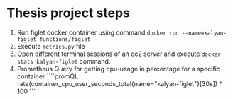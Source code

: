 # Thesis project steps

1. Run figlet docker container using command `docker run --name=kalyan-figlet functions/figlet`
2. Execute `metrics.py` file 
3. Open different terminal sessions of an ec2 server and execute `docker stats kalyan-figlet` command.
4. Prometheus Query for getting cpu-usage in percentage for a specific container ````promQL
rate(container_cpu_user_seconds_total{name="kalyan-figlet"}[30s]) * 100 ```
`
